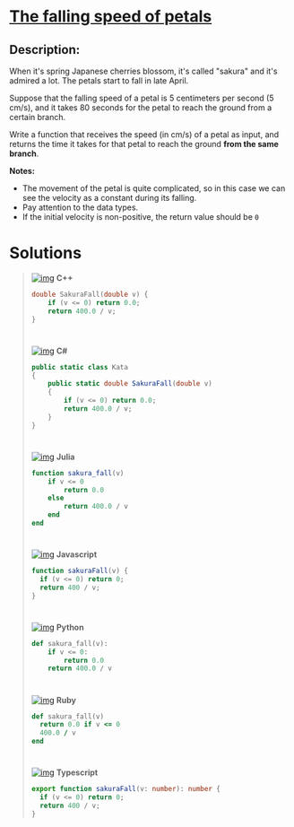 # [**The falling speed of petals**](https://www.codewars.com/kata/5a0be7ea8ba914fc9c00006b)

## **Description:**
When it's spring Japanese cherries blossom, it's called "sakura" and it's admired a lot. The petals start to fall in late April.

Suppose that the falling speed of a petal is 5 centimeters per second (5 cm/s), and it takes 80 seconds for the petal to reach the ground from a certain branch.

Write a function that receives the speed (in cm/s) of a petal as input, and returns the time it takes for that petal to reach the ground **from the same branch**.

**Notes:**
- The movement of the petal is quite complicated, so in this case we can see the velocity as a constant during its falling.
- Pay attention to the data types.
- If the initial velocity is non-positive, the return value should be `0`

# **Solutions**

>
> [![img](https://cdn.iconscout.com/icon/free/png-512/free-c-icon-svg-png-download-226082.png?f=webp&w=24)](https://www.codewars.com/kata/5a0be7ea8ba914fc9c00006b/train/cpp) **C++**  
> ```cpp
> double SakuraFall(double v) {
>     if (v <= 0) return 0.0;
>     return 400.0 / v;
> }
> ```
> #
> [![img](https://cdn.iconscout.com/icon/free/png-512/free-csharp-icon-svg-png-download-1175241.png?f=webp&w=24)](https://www.codewars.com/kata/5a0be7ea8ba914fc9c00006b/train/csharp) **C#**
> ```cs
> public static class Kata
> {
>     public static double SakuraFall(double v)
>     {
>         if (v <= 0) return 0.0;
>         return 400.0 / v;
>     }
> }
> ```
> #
> [![img](https://cdn.iconscout.com/icon/free/png-512/free-julia-logo-icon-svg-png-download-2284963.png?f=webp&w=24)](https://www.codewars.com/kata/5a0be7ea8ba914fc9c00006b/train/julia) **Julia**
> ```jl
> function sakura_fall(v)
>     if v <= 0
>         return 0.0
>     else
>         return 400.0 / v
>     end
> end
> ```
> #
> [![img](https://cdn.iconscout.com/icon/free/png-512/free-javascript-icon-svg-png-download-225993.png?f=webp&w=24)](https://www.codewars.com/kata/5a0be7ea8ba914fc9c00006b/train/javascript) **Javascript**
> ```js
> function sakuraFall(v) {
>   if (v <= 0) return 0;
>   return 400 / v;
> }
> ```
> #
> [![img](https://cdn.iconscout.com/icon/free/png-512/free-python-icon-svg-png-download-226051.png?f=webp&w=24)](https://www.codewars.com/kata/54bebed0d5b56c5b2600027f/train/python) **Python**
> ```py
> def sakura_fall(v):
>     if v <= 0:
>         return 0.0
>     return 400.0 / v
> ```
> #
> [![img](https://cdn.iconscout.com/icon/free/png-512/free-ruby-icon-svg-png-download-1175101.png?f=webp&w=24)](https://www.codewars.com/kata/54bebed0d5b56c5b2600027f/train/ruby) **Ruby**
> ```rb
> def sakura_fall(v)
>   return 0.0 if v <= 0
>   400.0 / v
> end
> ```
> #
> [![img](https://cdn.iconscout.com/icon/free/png-512/free-typescript-icon-svg-png-download-2945272.png?f=webp&w=24)](https://www.codewars.com/kata/54bebed0d5b56c5b2600027f/train/typescript) **Typescript**
> ```ts
> export function sakuraFall(v: number): number {
>   if (v <= 0) return 0;
>   return 400 / v;
> }
> ```
> #
>